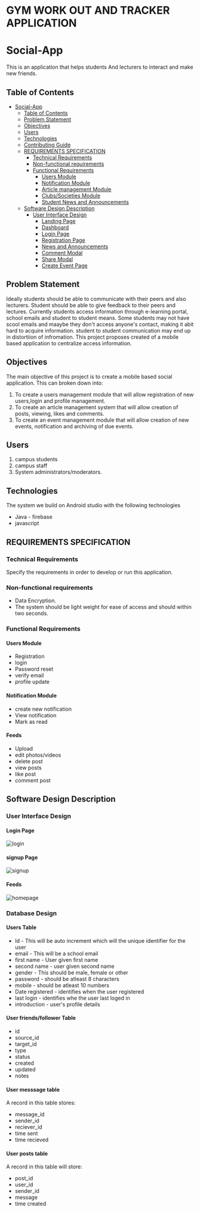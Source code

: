 # GYM WORK OUT AND TRACKER APPLICATION
# Social-App

This is an application that helps students And lecturers to interact and make new friends.

## Table of Contents

- [Social-App](#Social-App)
    - [Table of Contents](#table-of-contents)
    - [Problem Statement](#problem-statement)
    - [Objectives](#objectives)
    - [Users](#users)
    - [Technologies](#technologies)
    - [Contributing Guide](#contributing-guide)
    - [REQUIREMENTS SPECIFICATION](#requirements-specification)
        - [Technical Requirements](#technical-requirements)
        - [Non-functional requirements](#non-functional-requirements)
        - [Functional Requirements](#functional-requirements)
            - [Users Module](#users-module)
            - [Notification Module](#notification-module)
            - [Article management Module](#article-management-module)
            - [Clubs/Societies Module](#clubssocieties-module)
            - [Student News and Announcements](#student-news-and-announcements)
    - [Software Design Description](#software-design-description)
        - [User Interface Design](#user-interface-design)
            - [Landing Page](#landing-page)
            - [Dashboard](#dashboard)
            - [Login Page](#login-page)
            - [Registration Page](#registration-page)
            - [News and Announcements](#news-and-announcements)
            - [Comment Modal](#comment-modal)
            - [Share Modal](#share-modal)
            - [Create Event Page](#create-event-page)
## Problem Statement

Ideally students should be able to communicate with their peers and also lecturers. Student should be able to give feedback to their peers and lectures. Currently students access information through e-learning portal, school emails and student to student means. Some students may not have scool emails and maaybe they don't access anyone's contact, making it abit hard to acquire information. student to student communication may end up in distortiion of infromation. This project proposes created of a mobile based application to centralize access information.

## Objectives

The main objective of this project is to create a mobile based social application. This can broken down into:

1. To create a users management module that will allow registration of new users,login and profile management.
2. To create an article management system that will allow creation of posts, viewing, likes and comments.
3. To create an event management module that will allow creation of new events, notification and archiving of due events.


## Users

1. campus students
2. campus staff
3. System administrators/moderators.

## Technologies

The system we build on Android studio with the following technologies

- Java - firebase
- javascript

## REQUIREMENTS SPECIFICATION

### Technical Requirements

Specify the requirements in order to develop or run this application.

### Non-functional requirements

- Data Encryption.
- The system should be light weight for ease of access and should within two seconds.

### Functional Requirements

#### Users Module

- Registration
- login
- Password reset
- verify email
- profile update

#### Notification Module

- create new notification
- View notification
- Mark as read

#### Feeds

- Upload
- edit photos/videos
- delete post
- view posts
- like post
- comment post

## Software Design Description

### User Interface Design

#### Login Page

![login](https://user-images.githubusercontent.com/91112835/155322073-ab422430-02e7-47b5-b0a3-5ea13b9a7f05.png)

#### signup Page
![signup](https://user-images.githubusercontent.com/91112835/155322154-10ce9e12-ad8c-433f-b82d-59b2ec16b143.png)

#### Feeds

![homepage](https://user-images.githubusercontent.com/91112835/155322205-ab7c0829-ffea-45d8-b60d-c2258223a13b.png)


### Database Design

#### Users Table

- Id - This will be auto increment which will the unique identifier for the user
- email - This will be a school email
- first name - User given first name
- second name - user given second name
- gender - This should be male, female or other
- password - should be atleast 8 characters
- mobile - should be atleast 10 numbers
- Date registered - identifies when the user registered
- last login - identifies whe the user last loged in
- introduction - user's profile details


#### User friends/follower Table

- id
- source_id
- target_id
- type
- status
- created
- updated
- notes

#### User messsage table

A record in this table stores:

- message_id
- sender_id
- reciever_id
- time sent
- time recieved

#### User posts table

A record in this table will store:

- post_id
- user_id
- sender_id
- message
- time created
